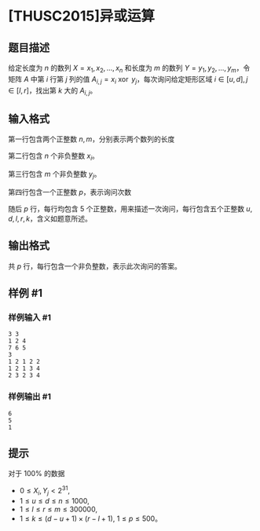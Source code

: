 # [THUSC2015]异或运算

## 题目描述

给定长度为 $n$ 的数列 $X={x_1,x_2,...,x_n}$ 和长度为 $m$ 的数列 $Y={y_1,y_2,...,y_m}$，令矩阵 $A$ 中第 $i$ 行第 $j$ 列的值 $A_{i,j}=x_i\ \operatorname{xor}\ y_j$，每次询问给定矩形区域 $i∈[u,d],j∈[l,r]$，找出第 $k$ 大的 $A_{i,j}$。

## 输入格式

第一行包含两个正整数 $n,m$，分别表示两个数列的长度

第二行包含 $n$ 个非负整数 $x_i$。

第三行包含 $m$ 个非负整数 $y_j$。

第四行包含一个正整数 $p$，表示询问次数

随后 $p$ 行，每行均包含 $5$ 个正整数，用来描述一次询问，每行包含五个正整数 $u,d,l,r,k$，含义如题意所述。

## 输出格式

共 $p$ 行，每行包含一个非负整数，表示此次询问的答案。

## 样例 #1

### 样例输入 #1
```
3 3
1 2 4
7 6 5
3
1 2 1 2 2
1 2 1 3 4
2 3 2 3 4
```

### 样例输出 #1

```
6
5
1
```

## 提示

对于 $100\%$ 的数据

- $0\leq X_i,Y_j<2^{31}$,
- $1\leq u\leq d\leq n\leq 1000$,
- $1\leq l\leq r\leq m\leq 300000$,
- $1\leq k\leq (d-u+1)\times (r-l+1)$, $1\leq p\leq 500$。
